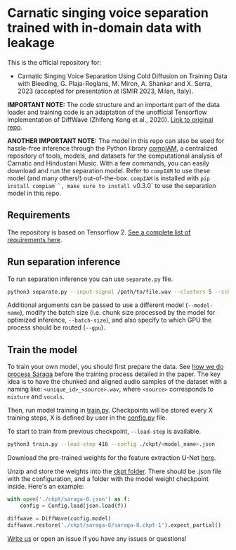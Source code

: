 # Carnatic singing voice separation trained with in-domain data with leakage
This is the official repository for:

- Carnatic Singing Voice Separation Using Cold Diffusion on Training Data with Bleeding, G. Plaja-Roglans, M. Miron, A. Shankar and X. Serra, 2023 (accepted for presentation at ISMIR 2023, Milan, Italy).

**IMPORTANT NOTE:** The code structure and an important part of the data loader and training code is an adaptation of the unofficial Tensorflow implementation of DiffWave (Zhifeng Kong et al., 2020). [Link to original repo](https://github.com/revsic/tf-diffwave).

**ANOTHER IMPORTANT NOTE:** The model in this repo can also be used for hassle-free inference through the Python library [compIAM](https://github.com/MTG/compIAM), a centralized repository of tools, models, and datasets for the computational analysis of Carnatic and Hindustani Music. With a few commands, you can easily download and run the separation model. Refer to `compIAM` to use these model (and many others!) out-of-the-box. `compIAM` is installed with `pip install compiam``, make sure to install `v0.3.0` to use the separation model in this repo.

## Requirements

The repository is based on Tensorflow 2. [See a complete list of requirements here](./requirements.txt).

## Run separation inference

To run separation inference you can use `separate.py` file.

```bash
python3 separate.py --input-signal /path/to/file.wav --clusters 5 --scheduler 4
```

Additional arguments can be passed to use a different model (`--model-name`), modify the batch size (i.e. chunk size processed by the model for optimized inference, `--batch-size`), and also specify to which GPU the process should be routed (`--gpu`).

## Train the model

To train your own model, you should first prepare the data. See [how we do process Saraga](./dataset/prepare_saraga.py) before the training process detailed in the paper. The key idea is to have the chunked and aligned audio samples of the dataset with a naming like: `<unique_id>_<source>.wav`, where `<source>` corresponds to `mixture` and `vocals`.

Then, run model training in [train.py](./train.py). Checkpoints will be stored every X training steps, X is defined by user in the [config.py](./config.py) file.

To start to train from previous checkpoint, `--load-step` is available.

```bash
python3 train.py --load-step 416 --config ./ckpt/<model_name>.json
```

Download the pre-trained weights for the feature extraction U-Net [here](https://drive.google.com/uc?export=download&id=1yj9iHTY7nCh2qrIM2RIUOXhLXt1K8WcE).

Unzip and store the weights into the [ckpt folder](./ckpt/). There should be .json file with the configuration, and a folder with the model weight checkpoint inside. Here's an example:

```py
with open('./ckpt/saraga-8.json') as f:
    config = Config.load(json.load(f))

diffwave = DiffWave(config.model)
diffwave.restore('./ckpt/saraga-8/saraga-8.ckpt-1').expect_partial()
```

[Write us](mailto:genis.plaja@upf.edu) or open an issue if you have any issues or questions!
